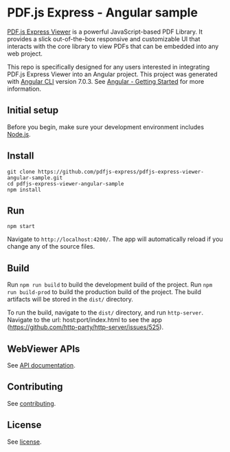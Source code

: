# PDF.js Express - Angular sample

[PDF.js Express Viewer](https://pdfjs.express/) is a powerful JavaScript-based PDF Library. It provides a slick out-of-the-box responsive and customizable UI that interacts with the core library to view PDFs that can be embedded into any web project.

This repo is specifically designed for any users interested in integrating PDF.js Express Viewer into an Angular project. This project was generated with [Angular CLI](https://github.com/angular/angular-cli) version 7.0.3. See [Angular - Getting Started](https://angular.io/guide/quickstart) for more information.

## Initial setup

Before you begin, make sure your development environment includes [Node.js](https://nodejs.org/en/).

## Install

```
git clone https://github.com/pdfjs-express/pdfjs-express-viewer-angular-sample.git
cd pdfjs-express-viewer-angular-sample
npm install
```

## Run

```
npm start
```

Navigate to `http://localhost:4200/`. The app will automatically reload if you change any of the source files.

## Build

Run `npm run build` to build the development build of the project.
Run `npm run build-prod` to build the production build of the project.
The build artifacts will be stored in the `dist/` directory.

To run the build, navigate to the `dist/` directory, and run `http-server`. Navigate to the url: host:port/index.html to see the app
(https://github.com/http-party/http-server/issues/525).


## WebViewer APIs

See [API documentation](https://pdfjs.express/documentation).

## Contributing

See [contributing](./CONTRIBUTING.md).

## License

See [license](./LICENSE).
